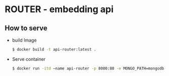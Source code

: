 # ROUTER - embedding api

## How to serve

- build Image 

  ```bash
  $ docker build -t api-router:latest .
  ```

- Serve container

  ```bash
  $ docker run -itd —name api-router -p 8000:80 -e MONGO_PATH=mongodb://localhost:27017/local -e API_EMBEDDING_URL=http://router.hackathon.sparcs.org:8080 -e PORT=80 SESSION_KEY=SESSIONKEY -e AWS_ACCESS_KEY_ID=<AWS_ACCESS_KEY_ID> -e AWS_SECRET_ACCESS_KEY=<AWS_SECRET_ACCESS_KEY> -e AWS_S3_BUCKET_NAME=<AWS_S3_BUCKET_NAME> api-router:latest
  ```
